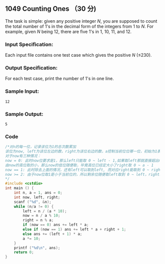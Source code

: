 ## 1049 Counting Ones （30 分)

The task is simple: given any positive integer *N*, you are supposed to count the total number of 1's in the decimal form of the integers from 1 to *N*. For example, given *N* being 12, there are five 1's in 1, 10, 11, and 12.

### Input Specification:

Each input file contains one test case which gives the positive *N* (≤230).

### Output Specification:

For each test case, print the number of 1's in one line.

### Sample Input:

```in
12
```

### Sample Output:

```out
5
```

### Code

```c++
/*对n的每一位，记录该位为1的总次数累加
该位为now, left为该位左边的数，right为该位右边的数，a控制当前位位哪一位，初始为1表示当前位位个位
对于now有三种情况：
now = 0: 此时now位要求是1，那么left只能取 0 ~ left - 1,如果取left那就直接超出n了，
由now的高位取的小，那么now的低位随便取，毕竟高位已经定大小了right取 0 ~ a - 1 
now == 1: 此时除去上面的情况，还有left可以取到left, 而对应right能取到 0 ~ right 
now >= 2: 由于now位取1是小于当前位的，所以剩余位随便取left取到 0 ~ left，right取到 0 ~ a - 1 
*/ 
#include <cstdio>
int main () {
	int n, a = 1, ans = 0;
	int now, left, right;
	scanf ("%d", &n);
	while (n/a != 0) {
		left = n / (a * 10);
		now = n / a % 10;
		right = n % a;
		if (now == 0) ans += left * a;
		else if (now == 1) ans += left * a + right + 1;
		else ans += (left + 1) * a;
		a *= 10; 
	}
	printf ("%d\n", ans);
	return 0;
}
```


